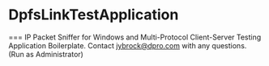 # DpfsLinkTestApplication
===
IP Packet Sniffer for Windows and Multi-Protocol Client-Server Testing Application Boilerplate.
Contact jybrock@dpro.com with any questions. (Run as Administrator)
